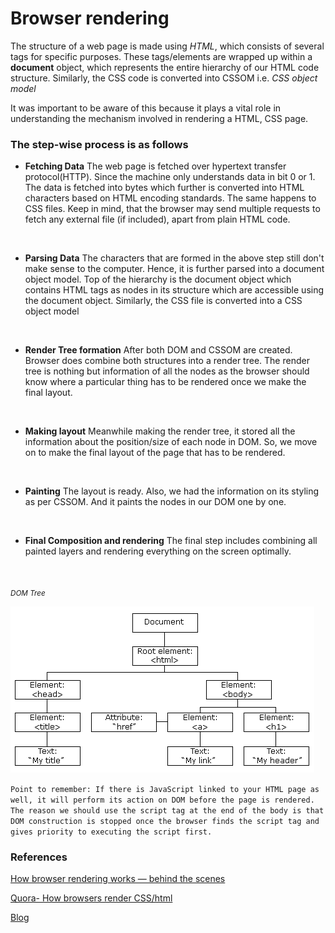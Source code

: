 # Browser rendering

The structure of a web page is made using _HTML_, which consists of several tags for specific purposes. These tags/elements are wrapped up within a **document** object, which represents the entire hierarchy of our HTML code structure.
Similarly, the CSS code is converted into CSSOM i.e. _CSS object model_

It was important to be aware of this because it plays a vital role in understanding the mechanism involved in rendering a HTML, CSS page.

### The step-wise process is as follows

- **Fetching Data**
The web page is fetched over hypertext transfer protocol(HTTP). Since the machine only understands data in bit 0 or 1. The data is fetched into bytes which further is converted into HTML characters based on HTML encoding standards. The same happens to CSS files. Keep in mind, that the browser may send multiple requests to fetch any external file (if included), apart from plain HTML code.
<br>

- **Parsing Data**
The characters that are formed in the above step still don't make sense to the computer. Hence, it is further parsed into a document object model. Top of the hierarchy is the document object which contains HTML tags as nodes in its structure which are accessible using the document object. Similarly, the CSS file is converted into a CSS object model
<br>

- **Render Tree formation**
After both DOM and CSSOM are created. Browser does combine both structures into a render tree. The render tree is nothing but information of all the nodes as the browser should know where a particular thing has to be rendered once we make the final layout.
<br>

- **Making layout**
Meanwhile making the render tree, it stored all the information about the position/size of each node in DOM. So, we move on to make the final layout of the page that has to be rendered.
<br>

- **Painting**
The layout is ready. Also, we had the information on its styling as per CSSOM. And it paints the nodes in our DOM one by one.
<br>

- **Final Composition and rendering**
The final step includes combining all painted layers and rendering everything on the screen optimally.
<br>

<sub>*DOM Tree*</sub>

![DOM Tree](domVisual.gif)
<br>

`Point to remember: If there is JavaScript linked to your HTML page as well, it will perform its action on DOM before the page is rendered. The reason we should use the script tag at the end of the body is that DOM construction is stopped once the browser finds the script tag and gives priority to executing the script first.`

### References

[How browser rendering works — behind the scenes](https://blog.logrocket.com/how-browser-rendering-works-behind-scenes/)

[Quora- How browsers render CSS/html](https://www.quora.com/How-do-browsers-render-HTML-CSS)

[Blog](https://starkie.dev/blog/how-a-browser-renders-a-web-page)

